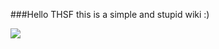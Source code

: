 ###Hello THSF
this is a simple and stupid wiki :)

![](http://stuffpoint.com/lol-cats/image/29077-lol-cats-magical-kitteh.png)

<script> alert('loool'); </script>
